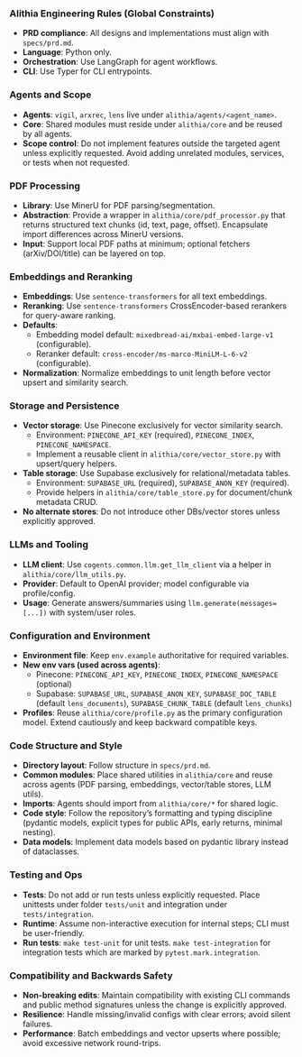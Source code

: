 ### Alithia Engineering Rules (Global Constraints)

- **PRD compliance**: All designs and implementations must align with `specs/prd.md`.
- **Language**: Python only.
- **Orchestration**: Use LangGraph for agent workflows.
- **CLI**: Use Typer for CLI entrypoints.

### Agents and Scope

- **Agents**: `vigil`, `arxrec`, `lens` live under `alithia/agents/<agent_name>`.
- **Core**: Shared modules must reside under `alithia/core` and be reused by all agents.
- **Scope control**: Do not implement features outside the targeted agent unless explicitly requested. Avoid adding unrelated modules, services, or tests when not requested.

### PDF Processing

- **Library**: Use MinerU for PDF parsing/segmentation.
- **Abstraction**: Provide a wrapper in `alithia/core/pdf_processor.py` that returns structured text chunks (id, text, page, offset). Encapsulate import differences across MinerU versions.
- **Input**: Support local PDF paths at minimum; optional fetchers (arXiv/DOI/title) can be layered on top.

### Embeddings and Reranking

- **Embeddings**: Use `sentence-transformers` for all text embeddings.
- **Reranking**: Use `sentence-transformers` CrossEncoder-based rerankers for query-aware ranking.
- **Defaults**:
  - Embedding model default: `mixedbread-ai/mxbai-embed-large-v1` (configurable).
  - Reranker default: `cross-encoder/ms-marco-MiniLM-L-6-v2` (configurable).
- **Normalization**: Normalize embeddings to unit length before vector upsert and similarity search.

### Storage and Persistence

- **Vector storage**: Use Pinecone exclusively for vector similarity search.
  - Environment: `PINECONE_API_KEY` (required), `PINECONE_INDEX`, `PINECONE_NAMESPACE`.
  - Implement a reusable client in `alithia/core/vector_store.py` with upsert/query helpers.
- **Table storage**: Use Supabase exclusively for relational/metadata tables.
  - Environment: `SUPABASE_URL` (required), `SUPABASE_ANON_KEY` (required).
  - Provide helpers in `alithia/core/table_store.py` for document/chunk metadata CRUD.
- **No alternate stores**: Do not introduce other DBs/vector stores unless explicitly approved.

### LLMs and Tooling

- **LLM client**: Use `cogents.common.llm.get_llm_client` via a helper in `alithia/core/llm_utils.py`.
- **Provider**: Default to OpenAI provider; model configurable via profile/config.
- **Usage**: Generate answers/summaries using `llm.generate(messages=[...])` with system/user roles.

### Configuration and Environment

- **Environment file**: Keep `env.example` authoritative for required variables.
- **New env vars (used across agents)**:
  - Pinecone: `PINECONE_API_KEY`, `PINECONE_INDEX`, `PINECONE_NAMESPACE` (optional)
  - Supabase: `SUPABASE_URL`, `SUPABASE_ANON_KEY`, `SUPABASE_DOC_TABLE` (default `lens_documents`), `SUPABASE_CHUNK_TABLE` (default `lens_chunks`)
- **Profiles**: Reuse `alithia/core/profile.py` as the primary configuration model. Extend cautiously and keep backward compatible keys.

### Code Structure and Style

- **Directory layout**: Follow structure in `specs/prd.md`.
- **Common modules**: Place shared utilities in `alithia/core` and reuse across agents (PDF parsing, embeddings, vector/table stores, LLM utils).
- **Imports**: Agents should import from `alithia/core/*` for shared logic.
- **Code style**: Follow the repository’s formatting and typing discipline (pydantic models, explicit types for public APIs, early returns, minimal nesting).
- **Data models**: Implement data models based on pydantic library instead of dataclasses.

### Testing and Ops

- **Tests**: Do not add or run tests unless explicitly requested. Place unittests under folder `tests/unit` and integration under `tests/integration`.
- **Runtime**: Assume non-interactive execution for internal steps; CLI must be user-friendly.
- **Run tests**: `make test-unit` for unit tests. `make test-integration` for integration tests which are marked by `pytest.mark.integration`.

### Compatibility and Backwards Safety

- **Non-breaking edits**: Maintain compatibility with existing CLI commands and public method signatures unless the change is explicitly approved.
- **Resilience**: Handle missing/invalid configs with clear errors; avoid silent failures.
- **Performance**: Batch embeddings and vector upserts where possible; avoid excessive network round-trips.